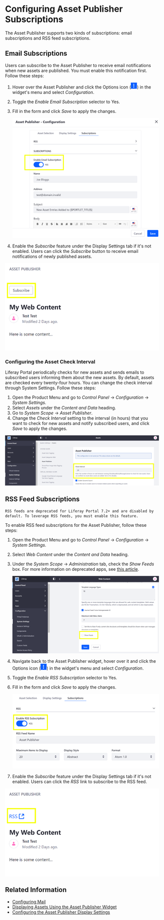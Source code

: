 # Configuring Asset Publisher Subscriptions

The Asset Publisher supports two kinds of subscriptions: email subscriptions and RSS feed subscriptions.

## Email Subscriptions

Users can subscribe to the Asset Publisher to receive email notifications when new assets are published. You must enable this notification first. Follow these steps:

1. Hover over the Asset Publisher and click the Options icon (![Options](../../../images/icon-app-options.png)) in the widget's menu and select *Configuration*.
1. Toggle the *Enable Email Subscription* selector to Yes.
1. Fill in the form and click *Save* to apply the changes.

    ![An email subscription notifies users when new assets are published.](./configuring-asset-publisher-subscriptions/images/01.png)

1. Enable the *Subscribe* feature under the Display Settings tab if it's not enabled. Users can click the *Subscribe* button to receive email notifications of newly published assets.

![Enabling Email Subscription adds a Subscribe link to the Asset Publisher.](./configuring-asset-publisher-subscriptions/images/02.png)

### Configuring the Asset Check Interval

Liferay Portal periodically checks for new assets and sends emails to subscribed users informing them about the new assets. By default, assets are checked every twenty-four hours. You can change the check interval through System Settings. Follow these steps:

1. Open the Product Menu and go to *Control Panel* &rarr; *Configuration* &rarr; *System Settings*.
1. Select *Assets* under the *Content and Data* heading.
1. Go to *System Scope* &rarr; *Asset Publisher*. 
1. Change the *Check Interval* setting to the interval (in hours) that you want to check for new assets and notify subscribed users, and click *Save* to apply the changes.

![The Check Interval settings specifies how often assets are checked for updates.](./configuring-asset-publisher-subscriptions/images/03.png)

## RSS Feed Subscriptions

```{note}
RSS feeds are deprecated for Liferay Portal 7.2+ and are disabled by default. To leverage RSS feeds, you must enable this feature.
```

To enable RSS feed subscriptions for the Asset Publisher, follow these steps:

1. Open the Product Menu and go to *Control Panel* &rarr; *Configuration* &rarr; *System Settings*.
1. Select *Web Content* under the *Content and Data* heading.
1. Under the *System Scope* &rarr; *Administration* tab, check the *Show Feeds* box. For more information on deprecated apps, see [this article](../../../installation-and-upgrades/upgrading-liferay/reference/maintenance-mode-and-deprecations-in-7-4.md).

    ![Enable RSS feeds through System Settings.](./configuring-asset-publisher-subscriptions/images/04.png)

1. Navigate back to the Asset Publisher widget, hover over it and click the Options icon (![Options](../../../images/icon-app-options.png)) in the widget's menu and select *Configuration*.
1. Toggle the *Enable RSS Subscription* selector to Yes.
1. Fill in the form and click *Save* to apply the changes.

    ![An RSS subscription sends RSS feeds to subscribers' RSS readers.](./configuring-asset-publisher-subscriptions/images/05.png)

1. Enable the *Subscribe* feature under the Display Settings tab if it's not enabled. Users can click the *RSS* link to subscribe to the RSS feed.

![Enabling RSS Subscription adds a RSS link to the Asset Publisher.](./configuring-asset-publisher-subscriptions/images/06.png)

## Related Information

- [Configuring Mail](../../../installation-and-upgrades/setting-up-liferay/configuring-mail.md)
- [Displaying Assets Using the Asset Publisher Widget](./displaying-assets-using-the-asset-publisher-widget.md)
- [Configuring the Asset Publisher Display Settings](./configuring-asset-publisher-display-settings.md)
